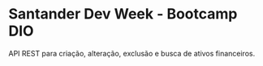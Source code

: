 # Santander Dev Week - Bootcamp DIO
API REST para criação, alteração, exclusão e busca de ativos financeiros.
